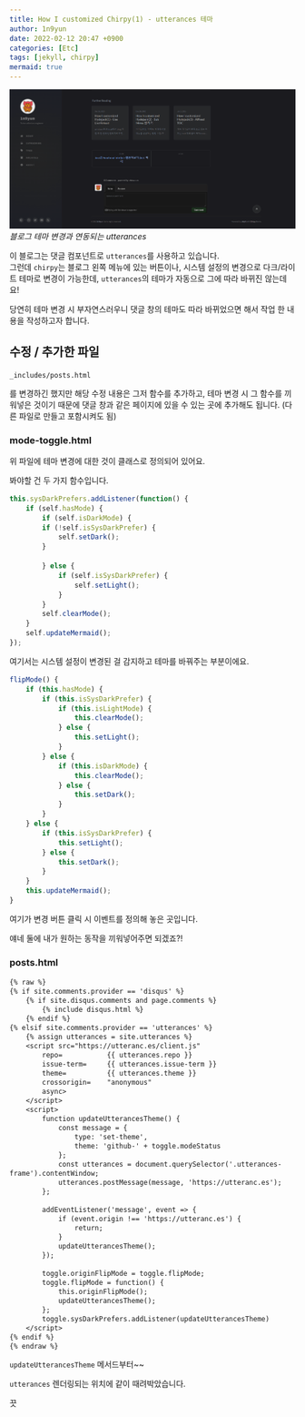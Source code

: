 ```yaml
---
title: How I customized Chirpy(1) - utterances 테마
author: 1n9yun
date: 2022-02-12 20:47 +0900
categories: [Etc]
tags: [jekyll, chirpy]
mermaid: true
---
```


![utterances](/assets/img/posts/etc/customize-chirpy/utterances.gif)
_블로그 테마 변경과 연동되는 utterances_

이 블로그는 댓글 컴포넌트로 `utterances`를 사용하고 있습니다.  
그런데 `chirpy`는 블로그 왼쪽 메뉴에 있는 버튼이나, 시스템 설정의 변경으로 다크/라이트 테마로 변경이 가능한데, `utterances`의 테마가 자동으로 그에 따라 바뀌진 않는데요!

당연히 테마 변경 시 부자연스러우니 댓글 창의 테마도 따라 바뀌었으면 해서 작업 한 내용을 작성하고자 합니다.

## 수정 / 추가한 파일

`_includes/posts.html`

를 변경하긴 했지만 해당 수정 내용은 그저 함수를 추가하고, 테마 변경 시 그 함수를 끼워넣은 것이기 때문에 댓글 창과 같은 페이지에 있을 수 있는 곳에 추가해도 됩니다. (다른 파일로 만들고 포함시켜도 됨)

### mode-toggle.html

위 파일에 테마 변경에 대한 것이 클래스로 정의되어 있어요.

봐야할 건 두 가지 함수입니다.

```javascript
this.sysDarkPrefers.addListener(function() {
    if (self.hasMode) {
        if (self.isDarkMode) {
        if (!self.isSysDarkPrefer) {
            self.setDark();
        }

        } else {
            if (self.isSysDarkPrefer) {
                self.setLight();
            }
        }
        self.clearMode();
    }
    self.updateMermaid();
});
```
여기서는 시스템 설정이 변경된 걸 감지하고 테마를 바꿔주는 부분이에요.

```javascript
flipMode() {
    if (this.hasMode) {
        if (this.isSysDarkPrefer) {
            if (this.isLightMode) {
                this.clearMode();
            } else {
                this.setLight();
            }
        } else {
            if (this.isDarkMode) {
                this.clearMode();
            } else {
                this.setDark();
            }
        }
    } else {
        if (this.isSysDarkPrefer) {
            this.setLight();
        } else {
            this.setDark();
        }
    }
    this.updateMermaid();
}
```
여기가 변경 버튼 클릭 시 이벤트를 정의해 놓은 곳입니다.

얘네 둘에 내가 원하는 동작을 끼워넣어주면 되겠죠?!

### posts.html

```django
{% raw %}
{% if site.comments.provider == 'disqus' %}
    {% if site.disqus.comments and page.comments %}
        {% include disqus.html %}
    {% endif %}
{% elsif site.comments.provider == 'utterances' %}
    {% assign utterances = site.utterances %}
    <script src="https://utteranc.es/client.js"
        repo=           {{ utterances.repo }}
        issue-term=     {{ utterances.issue-term }}
        theme=          {{ utterances.theme }}
        crossorigin=    "anonymous"
        async>
    </script>
    <script>
        function updateUtterancesTheme() {
            const message = {
                type: 'set-theme',
                theme: 'github-' + toggle.modeStatus
            };
            const utterances = document.querySelector('.utterances-frame').contentWindow;
            utterances.postMessage(message, 'https://utteranc.es');
        };

        addEventListener('message', event => {
            if (event.origin !== 'https://utteranc.es') {
                return;
            }
            updateUtterancesTheme();
        });
        
        toggle.originFlipMode = toggle.flipMode;
        toggle.flipMode = function() {
            this.originFlipMode();
            updateUtterancesTheme();
        };
        toggle.sysDarkPrefers.addListener(updateUtterancesTheme)
    </script>
{% endif %}
{% endraw %}
```

`updateUtterancesTheme` 메서드부터~~

`utterances` 렌더링되는 위치에 같이 때려박았습니다. 

끗